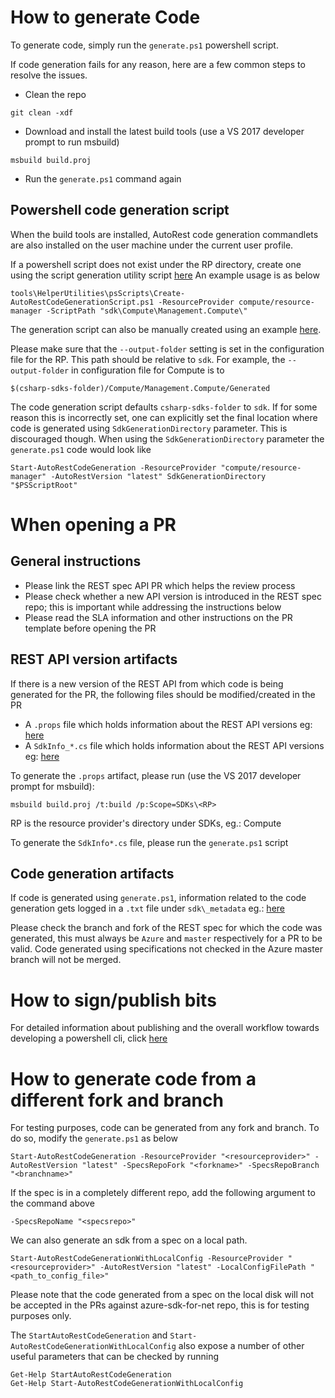 # How to generate Code

To generate code, simply run the `generate.ps1` powershell script. 

If code generation fails for any reason, here are a few common steps to resolve the issues.

- Clean the repo
```
git clean -xdf
```
- Download and install the latest build tools (use a VS 2017 developer prompt to run msbuild)
``` 
msbuild build.proj
```
- Run the `generate.ps1` command again

## Powershell code generation script

When the build tools are installed, AutoRest code generation commandlets are also installed on the user machine under the current user profile.

If a powershell script does not exist under the RP directory, create one using the script generation utility script [here](https://github.com/Azure/azure-sdk-for-net/blob/psSdkJson6/tools/HelperUtilities/psScripts/Create-AutoRestCodeGenerationScript.ps1)
An example usage is as below
```
tools\HelperUtilities\psScripts\Create-AutoRestCodeGenerationScript.ps1 -ResourceProvider compute/resource-manager -ScriptPath "sdk\Compute\Management.Compute\"
```
The generation script can also be manually created using an example [here](https://github.com/Azure/azure-sdk-for-net/blob/psSdkJson6/src/SDKs/Compute/Management.Compute/generate.ps1).

Please make sure that the `--output-folder` setting is set in the configuration file for the RP. This path should be relative to `sdk`. For example, the `--output-folder` in configuration file for Compute is to 
```
$(csharp-sdks-folder)/Compute/Management.Compute/Generated
```
The code generation script defaults `csharp-sdks-folder` to `sdk`. If for some reason this is incorrectly set, one can explicitly set the final location where code is generated using `SdkGenerationDirectory` parameter. This is discouraged though. When using the `SdkGenerationDirectory` parameter the `generate.ps1` code would look like
```
Start-AutoRestCodeGeneration -ResourceProvider "compute/resource-manager" -AutoRestVersion "latest" SdkGenerationDirectory "$PSScriptRoot"
```

# When opening a PR

## General instructions
- Please link the REST spec API PR which helps the review process
- Please check whether a new API version is introduced in the REST spec repo; this is important while addressing the instructions below
- Please read the SLA information and other instructions on the PR template before opening the PR

## REST API version artifacts
If there is a new version of the REST API from which code is being generated for the PR, the following files should be modified/created in the PR
- A `.props` file which holds information about the REST API versions eg: [here](https://github.com/Azure/azure-sdk-for-net/blob/psSdkJson6/src/SDKs/Compute/AzSdk.RP.props)
- A `SdkInfo_*.cs` file which holds information about the REST API versions eg: [here](https://github.com/Azure/azure-sdk-for-net/blob/psSdkJson6/src/SDKs/Compute/AzSdk.RP.props)

To generate the `.props` artifact, please run (use the VS 2017 developer prompt for msbuild):
```
msbuild build.proj /t:build /p:Scope=SDKs\<RP>
```
RP is the resource provider's directory under SDKs, eg.: Compute

To generate the `SdkInfo*.cs` file, please run the `generate.ps1` script

## Code generation artifacts
If code is generated using `generate.ps1`, information related to the code generation gets logged in a `.txt` file under `sdk\_metadata` eg.: [here](https://github.com/Azure/azure-sdk-for-net/blob/psSdkJson6/src/SDKs/_metadata/compute_resource-manager.txt)

Please check the branch and fork of the REST spec for which the code was generated, this must always be `Azure` and `master` respectively for a PR to be valid. Code generated using specifications not checked in the Azure master branch will not be merged.

# How to sign/publish bits
For detailed information about publishing and the overall workflow towards developing a powershell cli, click [here](https://github.com/Azure/adx-documentation-pr/blob/master/engineering/autorest-to-powershell.md)

# How to generate code from a different fork and branch
For testing purposes, code can be generated from any fork and branch.
To do so, modify the `generate.ps1` as below
```
Start-AutoRestCodeGeneration -ResourceProvider "<resourceprovider>" -AutoRestVersion "latest" -SpecsRepoFork "<forkname>" -SpecsRepoBranch "<branchname>"
```
If the spec is in a completely different repo, add the following argument to the command above
```
-SpecsRepoName "<specsrepo>"
```
We can also generate an sdk from a spec on a local path. 

```
Start-AutoRestCodeGenerationWithLocalConfig -ResourceProvider "<resourceprovider>" -AutoRestVersion "latest" -LocalConfigFilePath "<path_to_config_file>"
```
Please note that the code generated from a spec on the local disk will not be accepted in the PRs against azure-sdk-for-net repo, this is for testing purposes only.

The `StartAutoRestCodeGeneration` and `Start-AutoRestCodeGenerationWithLocalConfig` also expose a number of other useful parameters that can be checked by running
```
Get-Help StartAutoRestCodeGeneration
Get-Help Start-AutoRestCodeGenerationWithLocalConfig
```


